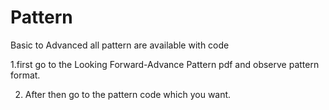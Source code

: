 # Pattern

Basic to Advanced all pattern are available with code


 1.first go to the Looking Forward-Advance Pattern pdf and observe pattern format.

 2. After then go to the pattern code which you want.

